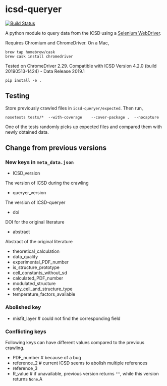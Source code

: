 # icsd-queryer

[![Build Status](https://travis-ci.org/kmu/icsd-queryer.svg?branch=master)](https://travis-ci.org/kmu/icsd-queryer)

A python module to query data from the ICSD using a [Selenium WebDriver](http://selenium-python.readthedocs.io/).

Requires Chromium and ChromeDriver. 
On a Mac,

```
brew tap homebrew/cask
brew cask install chromedriver
```

Tested on ChromeDriver 2.29.
Compatible with ICSD Version 4.2.0 (build 20190513-1424) - Data Release 2019.1

```
pip install -e .
```


## Testing

Store previously crawled files in `icsd-queryer/expected`.
Then run,

```
nosetests tests/*  --with-coverage    --cover-package .  --nocapture
```

One of the tests randomly picks up expected files and compared them with newly obtained data.


## Change from previous versions


### New keys in `meta_data.json`

- ICSD_version

The version of ICSD during the crawling

- queryer_version

The version of ICSD-queryer

- doi

DOI for the original literature

- abstract

Abstract of the original literature

- theoretical_calculation
- data_quality
- experimental_PDF_number
- is_structure_prototype
- cell_constants_without_sd
- calculated_PDF_number
- modulated_structure
- only_cell_and_structure_type
- temperature_factors_available

### Abolished key

- misfit_layer  # could not find the corresponding field

### Conflicting keys

Following keys can have different values compared to the previous crawling.

- PDF_number  # because of a bug
- reference_2  # current ICSD seems to abolish multiple references 
- reference_3  
- R_value  # if unavailable, previous version returns `""`, while this version returns `None`.A
